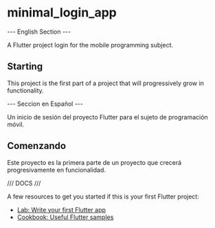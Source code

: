 # minimal_login_app

--- English Section ---

A Flutter project login for the mobile programming subject.

## Starting

This project is the first part of a project that will progressively grow in functionality.

--- Seccion en Español --- 

Un inicio de sesión del proyecto Flutter para el sujeto de programación móvil.

## Comenzando

Este proyecto es la primera parte de un proyecto que crecerá progresivamente en funcionalidad.

/// DOCS ///

A few resources to get you started if this is your first Flutter project:

- [Lab: Write your first Flutter app](https://docs.flutter.dev/get-started/codelab)
- [Cookbook: Useful Flutter samples](https://docs.flutter.dev/cookbook)
